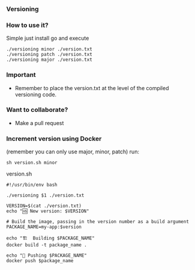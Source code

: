### Versioning

### How to use it?

Simple just install go and  execute

```
./versioning minor ./version.txt
./versioning patch ./version.txt
./versioning major ./version.txt
```

### Important
- Remember to place the version.txt at the level of the compiled versioning code.

### Want to collaborate?
- Make a pull request


### Increment version using Docker
(remember you can only use major, minor, patch)
run: 
```
sh version.sh minor
```

version.sh
```
#!/usr/bin/env bash

./versioning $1 ./version.txt

VERSION=$(cat ./version.txt)
echo "🆚 New version: $VERSION"

# Build the image, passing in the version number as a build argument
PACKAGE_NAME=my-app:$version

echo "🏗️  Building $PACKAGE_NAME"
docker build -t package_name .

echo "📍 Pushing $PACKAGE_NAME" 
docker push $package_name
```
